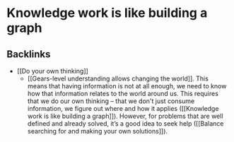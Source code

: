 # Knowledge work is like building a graph

## Backlinks
* [[Do your own thinking]]
	* [[Gears-level understanding allows changing the world]]. This means that having information is not at all enough, we need to know how that information relates to the world around us. This requires that we do our own thinking – that we don't just consume information, we figure out where and how it applies ([[Knowledge work is like building a graph]]). However, for problems that are well defined and already solved, it’s a good idea to seek help ([[Balance searching for and making your own solutions]]).

<!-- #Life -->

<!-- {BearID:4409DB41-08FF-4241-A718-C73689F81FB5-15756-00001303CD05F53C} -->
